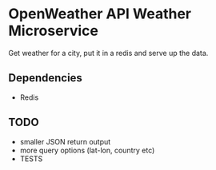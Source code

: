 # OpenWeather API Weather Microservice

Get weather for a city, put it in a redis and serve up the data.

## Dependencies
- Redis

## TODO

- smaller JSON return output
- more query options (lat-lon, country etc)
- TESTS